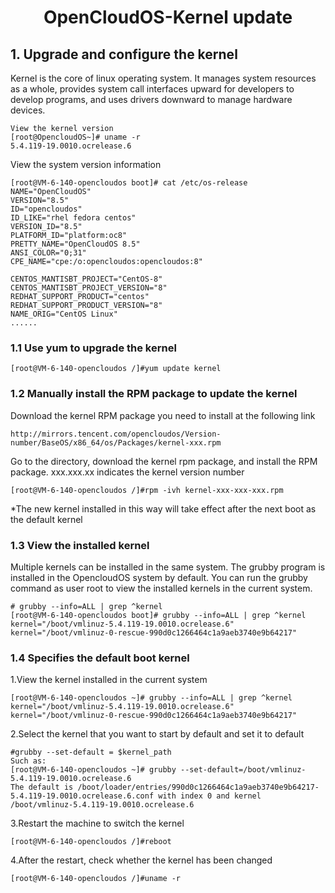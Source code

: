 
# <center> OpenCloudOS-Kernel update</center>


## 1. Upgrade and configure the kernel

Kernel is the core of linux operating system. It manages system resources as a whole, provides system call interfaces upward for developers to develop programs, and uses drivers downward to manage hardware devices.
```
View the kernel version
[root@OpencloudOS~]# uname -r
5.4.119-19.0010.ocrelease.6
```

View the system version information
```
[root@VM-6-140-opencloudos boot]# cat /etc/os-release
NAME="OpenCloudOS"
VERSION="8.5"
ID="opencloudos"
ID_LIKE="rhel fedora centos"
VERSION_ID="8.5"
PLATFORM_ID="platform:oc8"
PRETTY_NAME="OpenCloudOS 8.5"
ANSI_COLOR="0;31"
CPE_NAME="cpe:/o:opencloudos:opencloudos:8"

CENTOS_MANTISBT_PROJECT="CentOS-8"
CENTOS_MANTISBT_PROJECT_VERSION="8"
REDHAT_SUPPORT_PRODUCT="centos"
REDHAT_SUPPORT_PRODUCT_VERSION="8"
NAME_ORIG="CentOS Linux"
......
```

### 1.1 Use yum to upgrade the kernel

```
[root@VM-6-140-opencloudos /]#yum update kernel
```
### 1.2 Manually install the RPM package to update the kernel

Download the kernel RPM package you need to install at the following link
```
http://mirrors.tencent.com/opencloudos/Version-number/BaseOS/x86_64/os/Packages/kernel-xxx.rpm
```
Go to the directory, download the kernel rpm package, and install the RPM package. xxx.xxx.xx indicates the kernel version number
```
[root@VM-6-140-opencloudos /]#rpm -ivh kernel-xxx-xxx-xxx.rpm
```
*The new kernel installed in this way will take effect after the next boot as the default kernel


### 1.3 View the installed kernel

Multiple kernels can be installed in the same system. The grubby program is installed in the OpencloudOS system by default. You can run the grubby command as user root to view the installed kernels in the current system.

```
# grubby --info=ALL | grep ^kernel
[root@VM-6-140-opencloudos boot]# grubby --info=ALL | grep ^kernel
kernel="/boot/vmlinuz-5.4.119-19.0010.ocrelease.6"
kernel="/boot/vmlinuz-0-rescue-990d0c1266464c1a9aeb3740e9b64217"
```
### 1.4 Specifies the default boot kernel

1.View the kernel installed in the current system
```
[root@VM-6-140-opencloudos ~]# grubby --info=ALL | grep ^kernel
kernel="/boot/vmlinuz-5.4.119-19.0010.ocrelease.6"
kernel="/boot/vmlinuz-0-rescue-990d0c1266464c1a9aeb3740e9b64217"
```
2.Select the kernel that you want to start by default and set it to default
```
#grubby --set-default = $kernel_path
Such as:
[root@VM-6-140-opencloudos ~]# grubby --set-default=/boot/vmlinuz-5.4.119-19.0010.ocrelease.6
The default is /boot/loader/entries/990d0c1266464c1a9aeb3740e9b64217-5.4.119-19.0010.ocrelease.6.conf with index 0 and kernel /boot/vmlinuz-5.4.119-19.0010.ocrelease.6
```
3.Restart the machine to switch the kernel
```
[root@VM-6-140-opencloudos /]#reboot
```
4.After the restart, check whether the kernel has been changed
```
[root@VM-6-140-opencloudos /]#uname -r
```
